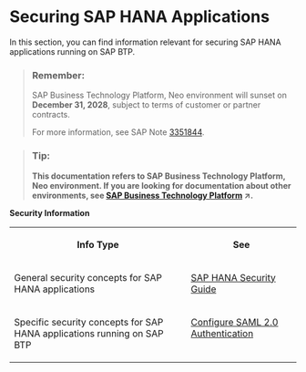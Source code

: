 <!-- loio4ed551f2aa2f42e2915377f41e9f5b9f -->

# Securing SAP HANA Applications

In this section, you can find information relevant for securing SAP HANA applications running on SAP BTP.



> ### Remember:  
> SAP Business Technology Platform, Neo environment will sunset on **December 31, 2028**, subject to terms of customer or partner contracts.
> 
> For more information, see SAP Note [3351844](https://me.sap.com/notes/3351844).

> ### Tip:  
> **This documentation refers to SAP Business Technology Platform, Neo environment. If you are looking for documentation about other environments, see [SAP Business Technology Platform](https://help.sap.com/viewer/65de2977205c403bbc107264b8eccf4b/Cloud/en-US/6a2c1ab5a31b4ed9a2ce17a5329e1dd8.html "SAP Business Technology Platform (SAP BTP) is an integrated offering comprised of four technology portfolios: database and data management, application development and integration, analytics, and intelligent technologies. The platform offers users the ability to turn data into business value, compose end-to-end business processes, and build and extend SAP applications quickly.") :arrow_upper_right:.**



**Security Information**


<table>
<tr>
<th valign="top">

Info Type



</th>
<th valign="top">

See



</th>
</tr>
<tr>
<td valign="top">

General security concepts for SAP HANA applications



</td>
<td valign="top">

[SAP HANA Security Guide](http://help.sap.com/hana/SAP_HANA_Security_Guide_en.pdf)



</td>
</tr>
<tr>
<td valign="top">

Specific security concepts for SAP HANA applications running on SAP BTP



</td>
<td valign="top">

[Configure SAML 2.0 Authentication](../30-development-neo/configure-saml-2-0-authentication-2a71022.md)



</td>
</tr>
</table>

